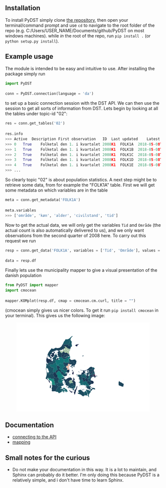 ## Installation
To install PyDST simply clone [the repository](https://github.com/Kristianuruplarsen/PyDST), then open your terminal/command prompt
and use `cd` to navigate to the root folder of the repo (e.g. C:/Users/USER_NAME/Documents/github/PyDST on most windows machines).
while _in_ the root of the repo, run `pip install .` (or `python setup.py install`).

## Example usage
The module is intended to be easy and intuitive to use. After installing the package simply run
```python
import PyDST

conn = PyDST.connection(language = 'da')
```
to set up a basic connection session with the DST API. We can then use the session to get all sorts of information from DST. Lets begin by looking at all the tables under topic-id "02":

```python
res = conn.get_tables('02')

res.info
>>> Active	Description	First observation	ID	Last updated	Latest observation	Unit	Variables
>>> 0	True	Folketal den 1. i kvartalet	2008K1	FOLK1A	2018-05-08T08:00:00	2018K2	antal	[område, køn, alder, civilstand, tid]
>>> 1	True	Folketal den 1. i kvartalet	2008K1	FOLK1B	2018-05-08T08:00:00	2018K2	antal	[område, køn, alder, statsborgerskab, tid]
>>> 2	True	Folketal den 1. i kvartalet	2008K1	FOLK1C	2018-05-08T08:00:00	2018K2	antal	[område, køn, alder, herkomst, oprindelsesland...
>>> 3	True	Folketal den 1. i kvartalet	2008K1	FOLK1D	2018-05-08T08:00:00	2018K2	antal	[område, køn, alder, statsborgerskab, tid]
>>> 4	True	Folketal den 1. i kvartalet	2008K1	FOLK1E	2018-05-08T08:00:00	2018K2	antal	[område, køn, alder, herkomst, tid]
>>> ...
```

So clearly topic "02" is about population statistics. A next step might be to retrieve some data, from for example the "FOLK1A" table. First we will get some metadata on which variables are in the table

```python
meta = conn.get_metadata('FOLK1A')

meta.variables
>>> ['område', 'køn', 'alder', 'civilstand', 'tid']
```
Now to get the actual data, we will only get the variables `Tid` and `Område` (the actual count is also automatically delivered to us), and we only want observations from the second quarter of 2008 here. To carry out this request we run

```python
resp = conn.get_data('FOLK1A', variables = ['Tid', 'Område'], values = {'Tid': ['2008K2']})

data = resp.df
```

Finally lets use the municipality mapper to give a visual presentation of the danish population
```python
from PyDST import mapper
import cmocean

mapper.KOMplot(resp.df, cmap = cmocean.cm.curl, title = "")
```
(cmocean simply gives us nicer colors. To get it run `pip install cmocean` in your terminal). This gives us the following image:

<p align="center">
<img src="img/komplot.png" alt="windmap">
</p>

## Documentation
* [connecting to the API](connection)
* [mapping](map)



## Small notes for the curious
* Do not make your documentation in this way. It is a lot to maintain, and Sphinx can probably do it better. I'm only doing this because PyDST is a relatively simple, and i don't have time to learn Sphinx.

